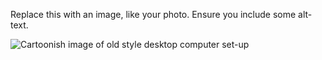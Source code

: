 Replace this with an image, like your photo. Ensure you include some alt-text.

![Cartoonish image of old style desktop computer set-up](https://www.pcsknox.com/images/easyblog_articles/426/Gnome-computer.png)
